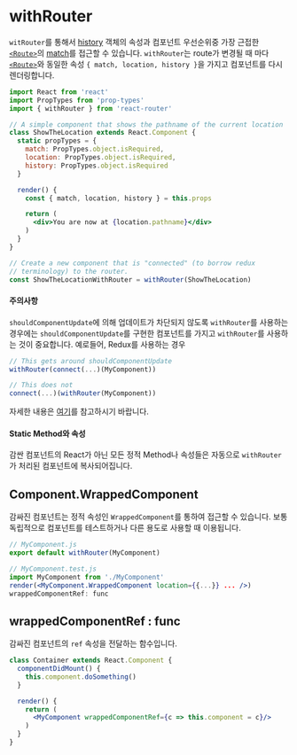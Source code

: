 # withRouter

`witRouter`를 통해서 [history](/api/history.md) 객체의 속성과 컴포넌트 우선순위중 가장 근접한 [`<Route>`](/api/route.md)의 [match](/api/match.md)를 접근할 수 있습니다. `withRouter`는 route가 변경될 때 마다 [`<Route>`](/api/route.md)와 동일한 속성 `{ match, location, history }`을 가지고 컴포넌트를 다시 렌더링합니다.

```jsx
import React from 'react'
import PropTypes from 'prop-types'
import { withRouter } from 'react-router'

// A simple component that shows the pathname of the current location
class ShowTheLocation extends React.Component {
  static propTypes = {
    match: PropTypes.object.isRequired,
    location: PropTypes.object.isRequired,
    history: PropTypes.object.isRequired
  }

  render() {
    const { match, location, history } = this.props

    return (
      <div>You are now at {location.pathname}</div>
    )
  }
}

// Create a new component that is "connected" (to borrow redux
// terminology) to the router.
const ShowTheLocationWithRouter = withRouter(ShowTheLocation)
```

#### 주의사항

`shouldComponentUpdate`에 의해 업데이트가 차단되지 않도록 `withRouter`를 사용하는 경우에는 `shouldComponentUpdate`를 구현한 컴포넌트를 가지고 `withRouter`를 사용하는 것이 중요합니다. 예로들어, Redux를 사용하는 경우

```jsx
// This gets around shouldComponentUpdate
withRouter(connect(...)(MyComponent))

// This does not
connect(...)(withRouter(MyComponent))
```

자세한 내용은 [여기](https://github.com/ReactTraining/react-router/blob/master/packages/react-router/docs/guides/blocked-updates.md)를 참고하시기 바랍니다.

#### Static Method와 속성

감싼 컴포넌트의 React가 아닌 모든 정적 Method나 속성들은 자동으로 `withRouter`가 처리된 컴포넌트에 복사되어집니다.

## Component.WrappedComponent

감싸진 컴포넌트는 정적 속성인 `WrappedComponent`를 통하여 접근할 수 있습니다. 보통 독립적으로 컴포넌트를 테스트하거나 다른 용도로 사용할 때 이용됩니다.

```jsx
// MyComponent.js
export default withRouter(MyComponent)

// MyComponent.test.js
import MyComponent from './MyComponent'
render(<MyComponent.WrappedComponent location={{...}} ... />)
wrappedComponentRef: func
```

## wrappedComponentRef : func

감싸진 컴포넌트의 `ref` 속성을 전달하는 함수입니다.

```jsx
class Container extends React.Component {
  componentDidMount() {
    this.component.doSomething()  
  }

  render() {
    return (
      <MyComponent wrappedComponentRef={c => this.component = c}/>
    )
  }
}
```